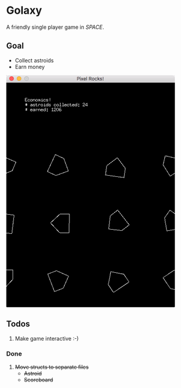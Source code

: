 # Golaxy

A friendly single player game in *SPACE*.

## Goal

* Collect astroids
* Earn money

![Preview](./golaxy-v1.png)

## Todos

1. Make game interactive :-)

### Done

1. ~~Move structs to separate files~~
    * ~~Astroid~~
    * ~~Scoreboard~~